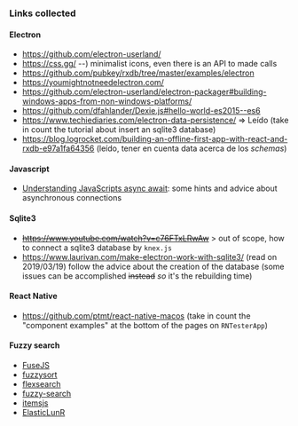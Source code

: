 ### Links collected
#### Electron
* https://github.com/electron-userland/
* https://css.gg/  --) minimalist icons, even there is an API to made calls
* https://github.com/pubkey/rxdb/tree/master/examples/electron  
* https://youmightnotneedelectron.com/
* https://github.com/electron-userland/electron-packager#building-windows-apps-from-non-windows-platforms/
* https://github.com/dfahlander/Dexie.js#hello-world-es2015--es6
* https://www.techiediaries.com/electron-data-persistence/  => Leído  (take in count the tutorial about insert an sqlite3 database)
* https://blog.logrocket.com/building-an-offline-first-app-with-react-and-rxdb-e97a1fa64356  (leído, tener en cuenta data acerca de los _schemas_)
#### Javascript
* [Understanding JavaScripts async await](https://ponyfoo.com/articles/understanding-javascript-async-await): some hints and advice about asynchronous connections
#### Sqlite3
* ~~https://www.youtube.com/watch?v=c76FTxLRwAw~~  > out of scope, how to connect a sqlite3 database by `knex.js`
* https://www.laurivan.com/make-electron-work-with-sqlite3/ (read on 2019/03/19) follow the advice about the creation of the database (some issues can be accomplished ~~instead~~ _so_ it's the rebuilding time)
#### React Native
* https://github.com/ptmt/react-native-macos  (take in count the "component examples" at the bottom of the pages on `RNTesterApp`)
#### Fuzzy search
* [FuseJS](https://fusejs.io/)
* [fuzzysort](https://github.com/farzher/fuzzysort)
* [flexsearch](https://github.com/nextapps-de/flexsearch)
* [fuzzy-search](https://github.com/wouterrutgers/fuzzy-search)
* [itemsjs](https://github.com/itemsapi/itemsjs)
* [ElasticLunR](https://github.com/weixsong/elasticlunr.js)
